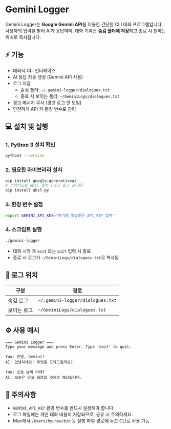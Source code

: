 # Gemini Logger

Gemini Logger는 **Google Gemini API**를 이용한 간단한 CLI 대화 프로그램입니다.  
사용자의 입력을 받아 AI가 응답하며, 대화 기록은 **숨김 폴더에 저장**되고 종료 시 원하는 위치로 복사됩니다.


## ⚡ 기능
- 대화식 CLI 인터페이스
- AI 응답 자동 생성 (Gemini API 사용)
- 로그 저장
  - 숨김 폴더: `~/.gemini-logger/dialogues.txt`
  - 종료 시 보이는 폴더: `~/GeminiLogs/dialogues.txt`
- 경고 메시지 무시 (경고 로그 안 보임)
- 안전하게 API 키 환경 변수로 관리


## 💻 설치 및 실행

### 1. Python 3 설치 확인
```bash
python3 --version
````

### 2. 필요한 라이브러리 설치

```bash
pip install google-generativeai
# 선택적으로 absl 설치 (경고 로그 관리용)
pip install absl-py
```

### 3. 환경 변수 설정

```bash
export GEMINI_API_KEY="여기에_발급받은_API_KEY_입력"
```

### 4. 스크립트 실행

```bash
./gemini-logger
```

* 대화 시작 후 `exit` 또는 `quit` 입력 시 종료
* 종료 시 로그가 `~/GeminiLogs/dialogues.txt`로 복사됨


## 📂 로그 위치

| 구분     | 경로                               |
| ------ | -------------------------------- |
| 숨김 로그  | `~/.gemini-logger/dialogues.txt` |
| 보이는 로그 | `~/GeminiLogs/dialogues.txt`     |


## ⚙️ 사용 예시

```text
=== Gemini Logger ===
Type your message and press Enter. Type 'exit' to quit.

You: 안녕, Gemini!
AI: 안녕하세요! 무엇을 도와드릴까요?

You: 오늘 날씨 어때?
AI: 오늘은 맑고 화창할 것으로 예상됩니다.
```


## 📝 주의사항

* `GEMINI_API_KEY` 환경 변수를 반드시 설정해야 합니다.
* 로그 파일에는 개인 대화 내용이 저장되므로, 공유 시 주의하세요.
* Mac에서 `/Users/hyunsu/bin` 등 실행 파일 경로에 두고 CLI로 사용 가능.

